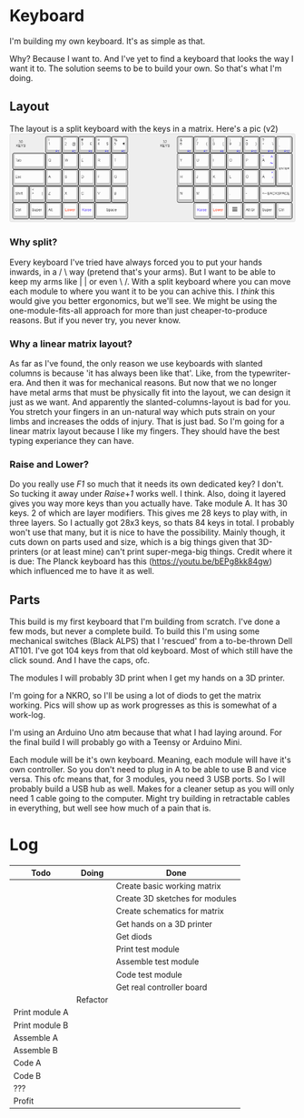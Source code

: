 # Keyboard
I'm building my own keyboard.
It's as simple as that.

Why? Because I want to. And I've yet to find a keyboard that looks the way I want it to. The solution seems to be to build your own. So that's what I'm doing.

## Layout
The layout is a split keyboard with the keys in a matrix. Here's a pic (v2)
![layout](https://github.com/qwelyt/Keyboard/blob/master/Design/Layout/keyboard-layout.png)

### Why split?
Every keyboard I've tried have always forced you to put your hands inwards, in a / \ way (pretend that's your arms). But I want to be able to keep my arms like | | or even \ /. With a split keyboard where you can move each module to where you want it to be you can achive this. I *think* this would give you better ergonomics, but we'll see. We might be using the one-module-fits-all approach for more than just cheaper-to-produce reasons. But if you never try, you never know.

### Why a linear matrix layout?
As far as I've found, the only reason we use keyboards with slanted columns is because 'it has always been like that'. Like, from the typewriter-era. And then it was for mechanical reasons. But now that we no longer have metal arms that must be physically fit into the layout, we can design it just as we want. And apparently the slanted-columns-layout is bad for you. You stretch your fingers in an un-natural way which puts strain on your limbs and increases the odds of injury.
That is just bad. So I'm going for a linear matrix layout because I like my fingers. They should have the best typing experiance they can have.

### Raise and Lower?
Do you really use *F1* so much that it needs its own dedicated key? I don't. So tucking it away under *Raise*+*1* works well. I think. Also, doing it layered gives you way more keys than you actually have. Take module A. It has 30 keys. 2 of which are layer modifiers. This gives me 28 keys to play with, in three layers. So I actually got 28x3 keys, so thats 84 keys in total. I probably won't use that many, but it is nice to have the possibility. Mainly though, it cuts down on parts used and size, which is a big things given that 3D-printers (or at least mine) can't print super-mega-big things. 
Credit where it is due: The Planck keyboard has this (https://youtu.be/bEPg8kk84gw) which influenced me to have it as well.

## Parts
This build is my first keyboard that I'm building from scratch. I've done a few mods, but never a complete build.
To build this I'm using some mechanical switches (Black ALPS) that I 'rescued' from a to-be-thrown Dell AT101. I've got 104 keys from that old keyboard. Most of which still have the click sound. And I have the caps, ofc.

The modules I will probably 3D print when I get my hands on a 3D printer.

I'm going for a NKRO, so I'll be using a lot of diods to get the matrix working. Pics will show up as work progresses as this is somewhat of a work-log.

I'm using an Arduino Uno atm because that what I had laying around. For the final build I will probably go with a Teensy or Arduino Mini.

Each module will be it's own keyboard. Meaning, each module will have it's own controller. So you don't need to plug in A to be able to use B and vice versa. This ofc means that, for 3 modules, you need 3 USB ports. So I will probably build a USB hub as well. Makes for a cleaner setup as you will only need 1 cable going to the computer. Might try building in retractable cables in everything, but well see how much of a pain that is.

# Log
| Todo | Doing | Done |
|------|-------|------|
||| Create basic working matrix |
||| Create 3D sketches for modules |
|||Create schematics for matrix |
|||Get hands on a 3D printer|
||| Get diods |
||| Print test module |
||| Assemble test module |
||| Code test module |
||| Get real controller board |
|| Refactor ||
| Print module A |||
| Print module B |||
| Assemble A |||
| Assemble B |||
| Code A |||
| Code B |||
| ??? ||| 
| Profit|||

